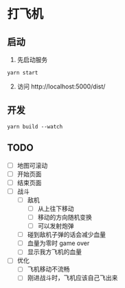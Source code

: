 # 打飞机

## 启动

1. 先启动服务

```shell
yarn start
```

2. 访问 http://localhost:5000/dist/

## 开发

```shell
yarn build --watch
```

## TODO

- [ ] 地图可滚动
- [ ] 开始页面
- [ ] 结束页面
- [ ] 战斗
  - [ ] 敌机
    - [ ] 从上往下移动
    - [ ] 移动的方向随机变换
    - [ ] 可以发射炮弹
  - [ ] 碰到敌机子弹的话会减少血量
  - [ ] 血量为零时 game over
  - [ ] 显示我方飞机的血量
- [ ] 优化
  - [ ] 飞机移动不流畅
  - [ ] 刚进战斗时，飞机应该自己飞出来
